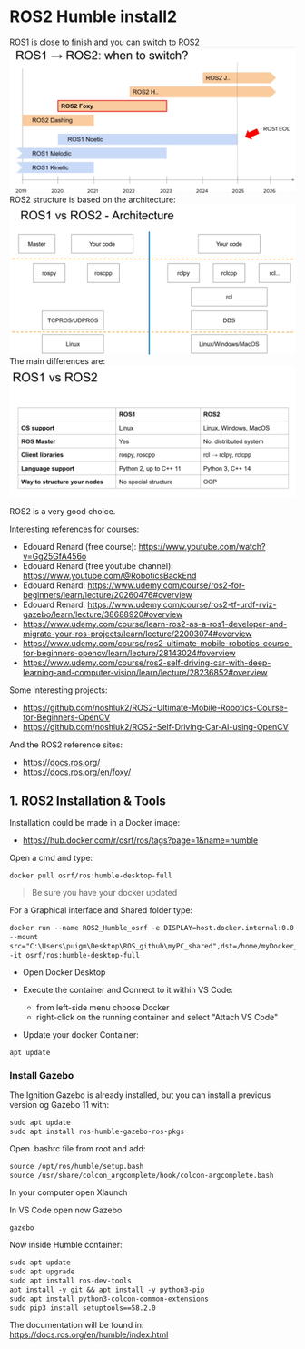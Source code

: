 # **ROS2 Humble install2**


ROS1 is close to finish and you can switch to ROS2
![](./Images/01_ROS2_install/1_ROS2_time.png)
ROS2 structure is based on the architecture:
![](./Images/01_ROS2_install/2_ROS1_ROS2.png)
The main differences are:
![](./Images/01_ROS2_install/3_ROS2_dif.png)

ROS2 is a very good choice.

Interesting references for courses:
- Edouard Renard (free course): https://www.youtube.com/watch?v=Gg25GfA456o
- Edouard Renard (free youtube channel): https://www.youtube.com/@RoboticsBackEnd
- Edouard Renard: https://www.udemy.com/course/ros2-for-beginners/learn/lecture/20260476#overview
- Edouard Renard: https://www.udemy.com/course/ros2-tf-urdf-rviz-gazebo/learn/lecture/38688920#overview
- https://www.udemy.com/course/learn-ros2-as-a-ros1-developer-and-migrate-your-ros-projects/learn/lecture/22003074#overview
- https://www.udemy.com/course/ros2-ultimate-mobile-robotics-course-for-beginners-opencv/learn/lecture/28143024#overview
- https://www.udemy.com/course/ros2-self-driving-car-with-deep-learning-and-computer-vision/learn/lecture/28236852#overview

Some interesting projects:
- https://github.com/noshluk2/ROS2-Ultimate-Mobile-Robotics-Course-for-Beginners-OpenCV
- https://github.com/noshluk2/ROS2-Self-Driving-Car-AI-using-OpenCV

And the ROS2 reference sites:
- https://docs.ros.org/
- https://docs.ros.org/en/foxy/

## 1. **ROS2 Installation & Tools**
Installation could be made in a Docker image:
- https://hub.docker.com/r/osrf/ros/tags?page=1&name=humble

Open a cmd and type:
```shell
docker pull osrf/ros:humble-desktop-full
```
> Be sure you have your docker updated

For a Graphical interface and Shared folder type:
```shell
docker run --name ROS2_Humble_osrf -e DISPLAY=host.docker.internal:0.0 --mount src="C:\Users\puigm\Desktop\ROS_github\myPC_shared",dst=/home/myDocker_shared,type=bind -it osrf/ros:humble-desktop-full
```
- Open Docker Desktop

- Execute the container and Connect to it within VS Code:
    - from left-side menu choose Docker
    - right-click on the running container and select "Attach VS Code"
- Update your docker Container:
```shell
apt update
```

### **Install Gazebo**

The Ignition Gazebo is already installed, but you can install a previous version og Gazebo 11 with:
```shell
sudo apt update
sudo apt install ros-humble-gazebo-ros-pkgs
```
Open .bashrc file from root and add:
```shell
source /opt/ros/humble/setup.bash
source /usr/share/colcon_argcomplete/hook/colcon-argcomplete.bash
```
In your computer open Xlaunch

In VS Code open now Gazebo
```shell
gazebo
```

Now inside Humble container:
```shell
sudo apt update
sudo apt upgrade
sudo apt install ros-dev-tools
apt install -y git && apt install -y python3-pip
sudo apt install python3-colcon-common-extensions
sudo pip3 install setuptools==58.2.0
```

The documentation will be found in: https://docs.ros.org/en/humble/index.html

